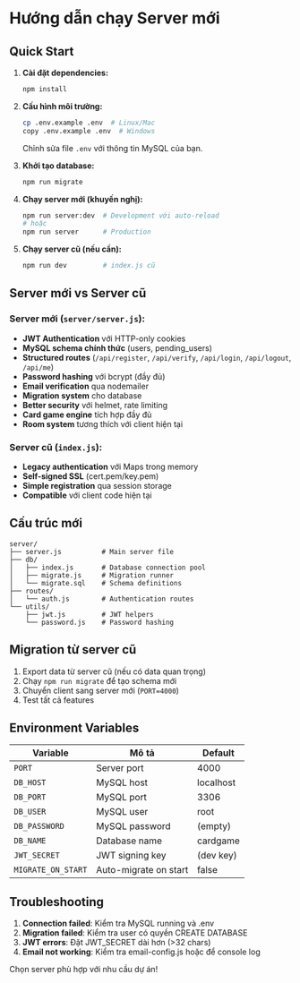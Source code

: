 # Hướng dẫn chạy Server mới

## Quick Start

1. **Cài đặt dependencies:**

   ```bash
   npm install
   ```

2. **Cấu hình môi trường:**

   ```bash
   cp .env.example .env  # Linux/Mac
   copy .env.example .env  # Windows
   ```

   Chỉnh sửa file `.env` với thông tin MySQL của bạn.

3. **Khởi tạo database:**

   ```bash
   npm run migrate
   ```

4. **Chạy server mới (khuyến nghị):**

   ```bash
   npm run server:dev  # Development với auto-reload
   # hoặc
   npm run server      # Production
   ```

5. **Chạy server cũ (nếu cần):**
   ```bash
   npm run dev         # index.js cũ
   ```

## Server mới vs Server cũ

### Server mới (`server/server.js`):

- **JWT Authentication** với HTTP-only cookies
- **MySQL schema chính thức** (users, pending_users)
- **Structured routes** (`/api/register`, `/api/verify`, `/api/login`, `/api/logout`, `/api/me`)
- **Password hashing** với bcrypt (đầy đủ)
- **Email verification** qua nodemailer
- **Migration system** cho database
- **Better security** với helmet, rate limiting
- **Card game engine** tích hợp đầy đủ
- **Room system** tương thích với client hiện tại

### Server cũ (`index.js`):

- **Legacy authentication** với Maps trong memory
- **Self-signed SSL** (cert.pem/key.pem)
- **Simple registration** qua session storage
- **Compatible** với client code hiện tại

## Cấu trúc mới

```
server/
├── server.js          # Main server file
├── db/
│   ├── index.js       # Database connection pool
│   ├── migrate.js     # Migration runner
│   └── migrate.sql    # Schema definitions
├── routes/
│   └── auth.js        # Authentication routes
└── utils/
    ├── jwt.js         # JWT helpers
    └── password.js    # Password hashing
```

## Migration từ server cũ

1. Export data từ server cũ (nếu có data quan trọng)
2. Chạy `npm run migrate` để tạo schema mới
3. Chuyển client sang server mới (`PORT=4000`)
4. Test tất cả features

## Environment Variables

| Variable           | Mô tả                 | Default   |
| ------------------ | --------------------- | --------- |
| `PORT`             | Server port           | 4000      |
| `DB_HOST`          | MySQL host            | localhost |
| `DB_PORT`          | MySQL port            | 3306      |
| `DB_USER`          | MySQL user            | root      |
| `DB_PASSWORD`      | MySQL password        | (empty)   |
| `DB_NAME`          | Database name         | cardgame  |
| `JWT_SECRET`       | JWT signing key       | (dev key) |
| `MIGRATE_ON_START` | Auto-migrate on start | false     |

## Troubleshooting

1. **Connection failed**: Kiểm tra MySQL running và .env
2. **Migration failed**: Kiểm tra user có quyền CREATE DATABASE
3. **JWT errors**: Đặt JWT_SECRET dài hơn (>32 chars)
4. **Email not working**: Kiểm tra email-config.js hoặc để console log

Chọn server phù hợp với nhu cầu dự án!
